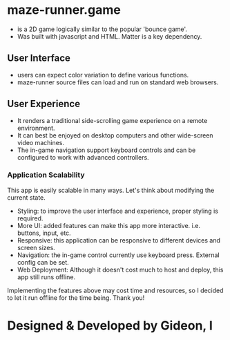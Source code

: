 # maze-runner.game
- is a 2D game logically similar to the popular 'bounce game'.
- Was built with javascript and HTML. Matter is a key dependency.

## User Interface
- users can expect color variation to define various functions.
- maze-runner source files can load and run on standard web browsers.

## User Experience
- It renders a traditional side-scrolling game experience on a remote environment.
- It can best be enjoyed on desktop computers and other wide-screen video machines.
- The in-game navigation support keyboard controls and can be configured to work with advanced controllers.

### Application Scalability
This app is easily scalable in many ways. Let's think about modifying the current state.

- Styling: to improve the user interface and experience, proper styling is required.
- More UI: added features can make this app more interactive. i.e. buttons, input, etc.
- Responsive: this application can be responsive to different devices and screen sizes.
- Navigation: the in-game control currently use keyboard press. External config can be set.
- Web Deployment: Although it doesn't cost much to host and deploy, this app still runs offline. 

Implementing the features above may cost time and resources, so I decided to let it run offline for the time being. Thank you!

# Designed & Developed by Gideon, I
